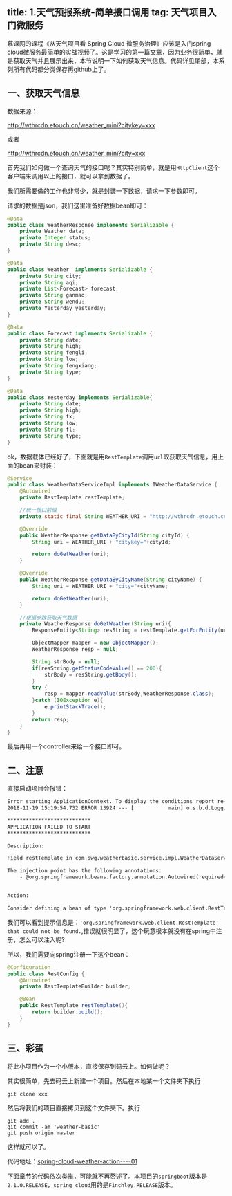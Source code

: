 title: 1.天气预报系统-简单接口调用
tag: 天气项目入门微服务
---

慕课网的课程《从天气项目看 Spring Cloud 微服务治理》应该是入门spring cloud微服务最简单的实战视频了。这是学习的第一篇文章，因为业务很简单，就是获取天气并且展示出来，本节说明一下如何获取天气信息。代码详见尾部，本系列所有代码都分类保存再github上了。
<!-- more -->

## 一、获取天气信息

数据来源：

http://wthrcdn.etouch.cn/weather_mini?citykey=xxx

或者

http://wthrcdn.etouch.cn/weather_mini?city=xxx

首先我们如何做一个查询天气的接口呢？其实特别简单，就是用`HttpClient`这个客户端来调用以上的接口，就可以拿到数据了。

我们所需要做的工作也非常少，就是封装一下数据，请求一下参数即可。

请求的数据是json，我们这里准备好数据bean即可：


```java
@Data
public class WeatherResponse implements Serializable {
    private Weather data;
    private Integer status;
    private String desc;
}

@Data
public class Weather  implements Serializable {
    private String city;
    private String aqi;
    private List<Forecast> forecast;
    private String ganmao;
    private String wendu;
    private Yesterday yesterday;
}

@Data
public class Forecast implements Serializable {
    private String date;
    private String high;
    private String fengli;
    private String low;
    private String fengxiang;
    private String type;
}

@Data
public class Yesterday implements Serializable{
    private String date;
    private String high;
    private String fx;
    private String low;
    private String fl;
    private String type;
}
```

ok，数据载体已经好了，下面就是用`RestTemplate`调用`url`取获取天气信息，用上面的bean来封装：


```java
@Service
public class WeatherDataServiceImpl implements IWeatherDataService {
    @Autowired
    private RestTemplate restTemplate;

    //统一接口前缀
    private static final String WEATHER_URI = "http://wthrcdn.etouch.cn/weather_mini?";

    @Override
    public WeatherResponse getDataByCityId(String cityId) {
        String uri = WEATHER_URI + "citykey="+cityId;

        return doGetWeather(uri);
    }

    @Override
    public WeatherResponse getDataByCityName(String cityName) {
        String uri = WEATHER_URI + "city="+cityName;

        return doGetWeather(uri);
    }

    //根据参数获取天气数据
    private WeatherResponse doGetWeather(String uri){
        ResponseEntity<String> resString = restTemplate.getForEntity(uri,String.class);

        ObjectMapper mapper = new ObjectMapper();
        WeatherResponse resp = null;

        String strBody = null;
        if(resString.getStatusCodeValue() == 200){
            strBody = resString.getBody();
        }
        try {
            resp = mapper.readValue(strBody,WeatherResponse.class);
        }catch (IOException e){
            e.printStackTrace();
        }
        return resp;
    }
}
```
最后再用一个controller来给一个接口即可。

## 二、注意

直接启动项目会报错：

```xml
Error starting ApplicationContext. To display the conditions report re-run your application with 'debug' enabled.
2018-11-19 15:19:54.732 ERROR 13924 --- [           main] o.s.b.d.LoggingFailureAnalysisReporter   : 

***************************
APPLICATION FAILED TO START
***************************

Description:

Field restTemplate in com.swg.weatherbasic.service.impl.WeatherDataServiceImpl required a bean of type 'org.springframework.web.client.RestTemplate' that could not be found.

The injection point has the following annotations:
	- @org.springframework.beans.factory.annotation.Autowired(required=true)


Action:

Consider defining a bean of type 'org.springframework.web.client.RestTemplate' in your configuration.
```
我们可以看到提示信息是：`'org.springframework.web.client.RestTemplate' that could not be found.`,错误就很明显了，这个玩意根本就没有在spring中注册，怎么可以注入呢?

所以，我们需要向spring注册一下这个bean：


```java
@Configuration
public class RestConfig {
    @Autowired
    private RestTemplateBuilder builder;

    @Bean
    public RestTemplate restTemplate(){
        return builder.build();
    }
}
```
## 三、彩蛋

将此小项目作为一个小版本，直接保存到码云上。如何做呢？

其实很简单，先去码云上新建一个项目。然后在本地某一个文件夹下执行

```
git clone xxx
```

然后将我们的项目直接拷贝到这个文件夹下。执行

```
git add .
git commit -am 'weather-basic'
git push origin master
```

这样就可以了。

代码地址：[spring-cloud-weather-action----01](https://github.com/sunweiguo/swgBook-for-spring-cloud/tree/master/spring-cloud-weather-action/01)

下面章节的代码依次类推，可能就不再赘述了。本项目的`springboot`版本是`2.1.0.RELEASE`，`spring cloud`用的是`Finchley.RELEASE`版本。